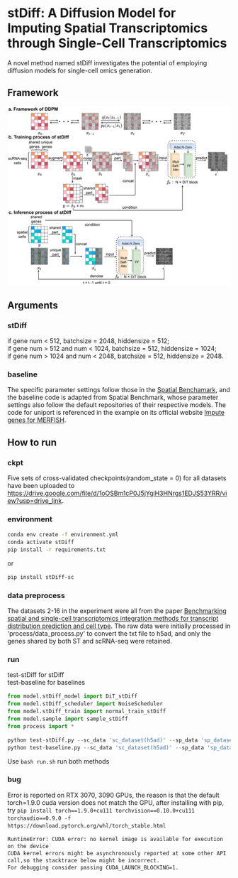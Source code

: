 # stDiff: A Diffusion Model for Imputing Spatial Transcriptomics through Single-Cell Transcriptomics

A novel method named stDiff investigates the potential of employing diffusion models for single-cell omics generation.

## Framework
![framework](./framework.jpg)

## Arguments
### stDiff

if gene num < 512, batchsize = 2048, hiddensize = 512; \
if gene num > 512 and num < 1024, batchsize = 512, hiddensize = 1024; \
if gene num > 1024 and num < 2048, batchsize = 512, hiddensize = 2048. 

### baseline
The specific parameter settings follow those in the [Spatial Benchamark](https://github.com/QuKunLab/SpatialBenchmarking), and the baseline code is adapted from Spatial Benchmark, whose parameter settings also follow the default repositories of their respective models.
The code for uniport is referenced in the example on its official website [Impute genes for MERFISH](https://uniport.readthedocs.io/en/latest/examples/MERFISH/MERFISH_impute.html).


## How to run
### ckpt
Five sets of cross-validated checkpoints(random_state = 0) for all datasets have been uploaded to https://drive.google.com/file/d/1oOSBm1cP0J5jYgiH3HNrgs1EDJS53YRR/view?usp=drive_link.
### environment
```bash
conda env create -f environment.yml
conda activate stDiff
pip install -r requirements.txt
```
or
```bash
pip install stDiff-sc
```
### data preprocess
The datasets 2-16 in the experiment were all from the paper [Benchmarking spatial and single-cell transcriptomics integration methods for transcript distribution prediction and cell type](https://www.nature.com/articles/s41592-022-01480-9). The raw data were initially processed in 'process/data_process.py' to convert the txt file to h5ad, and only the genes shared by both ST and scRNA-seq were retained.

### run
test-stDiff for stDiff \
test-baseline for baselines 

```python
from model.stDiff_model import DiT_stDiff
from model.stDiff_scheduler import NoiseScheduler
from model.stDiff_train import normal_train_stDiff
from model.sample import sample_stDiff
from process import *
```

```python
python test-stDiff.py --sc_data 'sc_dataset(h5ad)' --sp_data 'sp_dataset(h5ad)' --document 'stDiff_result_name' --batch_size 512 --hidden_size 1024
python test-baseline.py --sc_data 'sc_dataset(h5ad)' --sp_data 'sp_dataset(h5ad)' --document 'base_result_name'   
```
Use ```bash run.sh``` run both methods


### bug
Error is reported on RTX 3070, 3090 GPUs, the reason is that the default torch=1.9.0 cuda version does not match the GPU, after installing with pip, try 
```pip install torch==1.9.0+cu111 torchvision==0.10.0+cu111 torchaudio==0.9.0 -f https://download.pytorch.org/whl/torch_stable.html```
```
RuntimeError: CUDA error: no kernel image is available for execution on the device
CUDA kernel errors might be asynchronously reported at some other API call,so the stacktrace below might be incorrect.
For debugging consider passing CUDA_LAUNCH_BLOCKING=1.
```